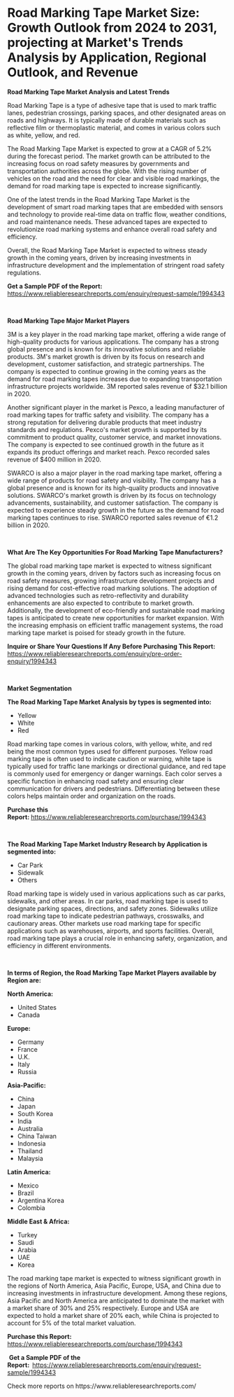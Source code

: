 <p><h1>Road Marking Tape Market Size: Growth Outlook from 2024 to 2031, projecting at Market's Trends Analysis by Application, Regional Outlook, and Revenue</h1></p><p><strong>Road Marking Tape Market Analysis and Latest Trends</strong></p>
<p><p>Road Marking Tape is a type of adhesive tape that is used to mark traffic lanes, pedestrian crossings, parking spaces, and other designated areas on roads and highways. It is typically made of durable materials such as reflective film or thermoplastic material, and comes in various colors such as white, yellow, and red.</p><p>The Road Marking Tape Market is expected to grow at a CAGR of 5.2% during the forecast period. The market growth can be attributed to the increasing focus on road safety measures by governments and transportation authorities across the globe. With the rising number of vehicles on the road and the need for clear and visible road markings, the demand for road marking tape is expected to increase significantly.</p><p>One of the latest trends in the Road Marking Tape Market is the development of smart road marking tapes that are embedded with sensors and technology to provide real-time data on traffic flow, weather conditions, and road maintenance needs. These advanced tapes are expected to revolutionize road marking systems and enhance overall road safety and efficiency.</p><p>Overall, the Road Marking Tape Market is expected to witness steady growth in the coming years, driven by increasing investments in infrastructure development and the implementation of stringent road safety regulations.</p></p>
<p><strong>Get a Sample PDF of the Report:&nbsp;</strong> <a href="https://www.reliableresearchreports.com/enquiry/request-sample/1994343">https://www.reliableresearchreports.com/enquiry/request-sample/1994343</a></p>
<p>&nbsp;</p>
<p><strong>Road Marking Tape Major Market Players</strong></p>
<p><p>3M is a key player in the road marking tape market, offering a wide range of high-quality products for various applications. The company has a strong global presence and is known for its innovative solutions and reliable products. 3M's market growth is driven by its focus on research and development, customer satisfaction, and strategic partnerships. The company is expected to continue growing in the coming years as the demand for road marking tapes increases due to expanding transportation infrastructure projects worldwide. 3M reported sales revenue of $32.1 billion in 2020.</p><p>Another significant player in the market is Pexco, a leading manufacturer of road marking tapes for traffic safety and visibility. The company has a strong reputation for delivering durable products that meet industry standards and regulations. Pexco's market growth is supported by its commitment to product quality, customer service, and market innovations. The company is expected to see continued growth in the future as it expands its product offerings and market reach. Pexco recorded sales revenue of $400 million in 2020.</p><p>SWARCO is also a major player in the road marking tape market, offering a wide range of products for road safety and visibility. The company has a global presence and is known for its high-quality products and innovative solutions. SWARCO's market growth is driven by its focus on technology advancements, sustainability, and customer satisfaction. The company is expected to experience steady growth in the future as the demand for road marking tapes continues to rise. SWARCO reported sales revenue of €1.2 billion in 2020.</p></p>
<p>&nbsp;</p>
<p><strong>What Are The Key Opportunities For Road Marking Tape Manufacturers?</strong></p>
<p><p>The global road marking tape market is expected to witness significant growth in the coming years, driven by factors such as increasing focus on road safety measures, growing infrastructure development projects and rising demand for cost-effective road marking solutions. The adoption of advanced technologies such as retro-reflectivity and durability enhancements are also expected to contribute to market growth. Additionally, the development of eco-friendly and sustainable road marking tapes is anticipated to create new opportunities for market expansion. With the increasing emphasis on efficient traffic management systems, the road marking tape market is poised for steady growth in the future.</p></p>
<p><strong>Inquire or Share Your Questions If Any Before Purchasing This Report:</strong> <a href="https://www.reliableresearchreports.com/enquiry/pre-order-enquiry/1994343">https://www.reliableresearchreports.com/enquiry/pre-order-enquiry/1994343</a></p>
<p>&nbsp;</p>
<p><strong>Market Segmentation</strong></p>
<p><strong>The Road Marking Tape Market Analysis by types is segmented into:</strong></p>
<p><ul><li>Yellow</li><li>White</li><li>Red</li></ul></p>
<p><p>Road marking tape comes in various colors, with yellow, white, and red being the most common types used for different purposes. Yellow road marking tape is often used to indicate caution or warning, white tape is typically used for traffic lane markings or directional guidance, and red tape is commonly used for emergency or danger warnings. Each color serves a specific function in enhancing road safety and ensuring clear communication for drivers and pedestrians. Differentiating between these colors helps maintain order and organization on the roads.</p></p>
<p><strong>Purchase this Report:&nbsp;</strong><a href="https://www.reliableresearchreports.com/purchase/1994343">https://www.reliableresearchreports.com/purchase/1994343</a></p>
<p>&nbsp;</p>
<p><strong>The Road Marking Tape Market Industry Research by Application is segmented into:</strong></p>
<p><ul><li>Car Park</li><li>Sidewalk</li><li>Others</li></ul></p>
<p><p>Road marking tape is widely used in various applications such as car parks, sidewalks, and other areas. In car parks, road marking tape is used to designate parking spaces, directions, and safety zones. Sidewalks utilize road marking tape to indicate pedestrian pathways, crosswalks, and cautionary areas. Other markets use road marking tape for specific applications such as warehouses, airports, and sports facilities. Overall, road marking tape plays a crucial role in enhancing safety, organization, and efficiency in different environments.</p></p>
<p>&nbsp;</p>
<p><strong>In terms of Region, the Road Marking Tape Market Players available by Region are:</strong></p>
<p>
    <p> <strong> North America: </strong>
        <ul>
            <li>United States</li>
            <li>Canada</li>
        </ul>
        </p> 
    <p> <strong> Europe: </strong>
        <ul>
            <li>Germany</li>
            <li>France</li>
            <li>U.K.</li>
            <li>Italy</li>
            <li>Russia</li>
        </ul>
        </p> 
    <p> <strong> Asia-Pacific: </strong>
        <ul>
            <li>China</li>
            <li>Japan</li>
            <li>South Korea</li>
            <li>India</li>
            <li>Australia</li>
            <li>China Taiwan</li>
            <li>Indonesia</li>
            <li>Thailand</li>
            <li>Malaysia</li>
        </ul>
        </p> 
    <p> <strong> Latin America: </strong>
        <ul>
            <li>Mexico</li>
            <li>Brazil</li>
            <li>Argentina Korea</li>
            <li>Colombia</li>
        </ul>
        </p> 
    <p> <strong> Middle East & Africa: </strong>
        <ul>
            <li>Turkey</li>
            <li>Saudi</li>
            <li>Arabia</li>
            <li>UAE</li>
            <li>Korea</li>
        </ul>
    </p>
    </p>
<p><p>The road marking tape market is expected to witness significant growth in the regions of North America, Asia Pacific, Europe, USA, and China due to increasing investments in infrastructure development. Among these regions, Asia Pacific and North America are anticipated to dominate the market with a market share of 30% and 25% respectively. Europe and USA are expected to hold a market share of 20% each, while China is projected to account for 5% of the total market valuation.</p></p>
<p><strong>Purchase this Report: </strong><a href="https://www.reliableresearchreports.com/purchase/1994343">https://www.reliableresearchreports.com/purchase/1994343</a></p>
<p>&nbsp;<strong>Get a Sample PDF of the Report:&nbsp;&nbsp;</strong><a href="https://www.reliableresearchreports.com/enquiry/request-sample/1994343">https://www.reliableresearchreports.com/enquiry/request-sample/1994343</a></p>
<p><strong></strong></p>
<p>Check more reports on https://www.reliableresearchreports.com/</p>